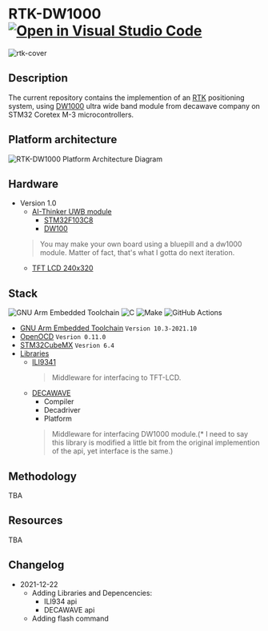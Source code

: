 # RTK-DW1000 [![Open in Visual Studio Code](https://open.vscode.dev/badges/open-in-vscode.svg)](https://github.dev/Ehsan2754/RTK-DW1000)
![rtk-cover](https://user-images.githubusercontent.com/53513242/147093048-6a41bcb0-b901-4c59-9475-834f17b6417b.png)
## Description
The current repository contains the implemention of an [RTK](https://en.wikipedia.org/wiki/Real-time_kinematic_positioning) positioning system, using [DW1000](https://www.decawave.com/product/dw1000-radio-ic/) ultra wide band module from decawave company on STM32 Coretex M-3 microcontrollers.
## Platform architecture
![RTK-DW1000 Platform Architecture Diagram](https://user-images.githubusercontent.com/53513242/147703054-09fcddd4-2871-4817-b732-64cf7bfb7976.png)


## Hardware
* Version 1.0
    * [AI-Thinker UWB module](https://docs.ai-thinker.com/en/uwb)
        * [STM32F103C8](https://www.st.com/en/microcontrollers-microprocessors/stm32f103c8.html)
        * [DW100](https://www.decawave.com/product/dw1000-radio-ic/)
    > You may make your own board using a bluepill and a dw1000 module. Matter of fact, that's what I gotta do next iteration.
    * [TFT LCD  240x320](https://www.digikey.com/en/products/detail/orient-display/AFL240320A0-2-4N12NTM-ANO/13916615) 
## Stack
![GNU Arm Embedded Toolchain](https://img.shields.io/badge/GNUArmEmbeddedToolchain-%23A63C06.svg?style=for-the-badge&logo=gnu&logoColor=white)
![C](https://img.shields.io/badge/c-%2300599C.svg?style=for-the-badge&logo=c&logoColor=white)
![Make](https://img.shields.io/badge/Make-%230B80BA.svg?style=for-the-badge&logo=cmake&logoColor=white)
![GitHub Actions](https://img.shields.io/badge/githubactions-%232671E5.svg?style=for-the-badge&logo=githubactions&logoColor=white)

* [GNU Arm Embedded Toolchain](https://developer.arm.com/tools-and-software/open-source-software/developer-tools/gnu-toolchain/gnu-rm/) ```Version 10.3-2021.10```
* [OpenOCD](https://openocd.org/) ```Vesrion 0.11.0``` 
* [STM32CubeMX](https://www.st.com/en/development-tools/stm32cubemx.html) ```Vesrion 6.4```
* [Libraries](Drivers/Middlewares) 
    * [ILI9341](Drivers/Middlewares/ILI9341)
        > Middleware for interfacing to TFT-LCD.
    * [DECAWAVE](Drivers\Middlewares\decawave)
        * Compiler
        * Decadriver
        * Platform
        > Middleware for interfacing DW1000 module.(* I need to say this library is modified a little bit from the original implemention of the api, yet interface is the same.)

## Methodology
TBA
## Resources
TBA
## Changelog
* 2021-12-22
    - Adding Libraries and Depencencies:
        * ILI934 api
        * DECAWAVE api
    - Adding flash command 
